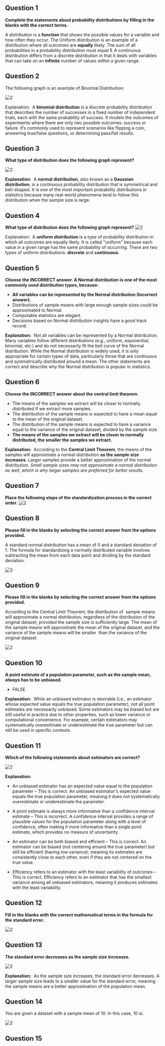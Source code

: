 
## Question 1
**Complete the statements about probability distributions by filling in the blanks with the correct terms.**

A distribution is a **function** that shows the possible values for a variable and how often they occur. The Uniform distribution is an example of a distribution where all outcomes are **equally** likely. The sum of all probabilities in a probability distribution must equal **1**. A continuous distribution differs from a discrete distribution in that it deals with variables that can take on an **infinite** number of values within a given range.


## Question 2
The following graph is an example of Binomial Distribution:

 ![2](Questions/2.png)


Explanation: 
A **binomial distribution** is a discrete probability distribution that describes the number of successes in a fixed number of independent trials, each with the same probability of success. It models the outcomes of experiments where there are only two possible outcomes: success or failure. It’s commonly used to represent scenarios like flipping a coin, answering true/false questions, or determining pass/fail results.

## Question 3
**What type of distribution does the following graph represent?**

 ![2](Questions/3.png)

**Explanation:** 
A **normal distribution**, also known as a **Gaussian distribution**, is a continuous probability distribution that is symmetrical and bell-shaped. It is one of the most important probability distributions in statistics because many real-world phenomena tend to follow this distribution when the sample size is large.

## Question 4
**What type of distribution does the following graph represent?**
 ![2](Questions/4.png)

Explanation: 
A **uniform distribution** is a type of probability distribution in which all outcomes are equally likely. It is called "uniform" because each value in a given range has the same probability of occurring. There are two types of uniform distributions: **discrete** and **continuous**.


## Question 5
**Choose the INCORRECT answer. A Normal distribution is one of the most commonly used distribution types, because:**

* **All variables can be represented by the Normal distribution (Incorrect answer).**
* Distributions of sample means with large enough sample sizes could be approximated to Normal.
* Computable statistics are elegant.
* Decisions based on Normal distribution insights have a good track record.

**Explanation:** 
Not all variables can be represented by a Normal distribution. Many variables follow different distributions (e.g., uniform, exponential, binomial, etc.) and do not necessarily fit the bell curve of the Normal distribution. While the Normal distribution is widely used, it is only appropriate for certain types of data, particularly those that are continuous and symmetrically distributed around a mean. The other statements are correct and describe why the Normal distribution is popular in statistics.
## Question 6

**Choose the INCORRECT answer about the central limit theorem.**

* The means of the samples we extract will be closer to normally distributed if we extract more samples.
* The distribution of the sample means is expected to have a mean equal to the mean of the original dataset.
* The distribution of the sample means is expected to have a variance equal to the variance of the original dataset, divided by the sample size.
* **The means of the samples we extract will be closer to normally distributed, the smaller the samples we extract.**

**Explanation:** 
According to the **Central Limit Theorem**, the means of the samples will approximate a normal distribution **as the sample size increases**. Larger samples provide a better approximation of the normal distribution. *Small sample sizes may not approximate a normal distribution as well, which is why larger samples are preferred for better results.*


## Question 7

**Place the following steps of the standardization process in the correct order.**
 ![2](Questions/7.png)

## Question 8
**Please fill in the blanks by selecting the correct answer from the options provided.**

A standard normal distribution has a mean of 0 and a standard deviation of 1. The formula for standardizing a normally distributed variable involves subtracting the mean from each data point and dividing by the standard deviation.

 ![2](Questions/8.png)
## Question 9
**Please fill in the blanks by selecting the correct answer from the options provided.**

According to the Central Limit Theorem, the distribution of  sample means will approximate a normal distribution, regardless of the distribution of the original dataset, provided the sample size is sufficiently large. The mean of the sample means will approximate the mean of the original dataset, and the variance of the sample means will be smaller  than the variance of the original dataset.

 ![2](Questions/9.png)

## Question 10

**A point estimate of a population parameter, such as the sample mean, always has to be unbiased.**

* FALSE

**Explanation:** 
While an unbiased estimator is desirable (i.e., an estimator whose expected value equals the true population parameter), not all point estimates are necessarily unbiased. Some estimators may be biased but are still useful in practice due to other properties, such as lower variance or computational convenience. For example, certain estimators may systematically overestimate or underestimate the true parameter but can still be used in specific contexts.

## Question 11

**Which of the following statements about estimators are correct?**

 ![2](Questions/11.png)

**Explanation:** 

* An unbiased estimator has an expected value equal to the population parameter – This is correct. An unbiased estimator's expected value equals the true population parameter, meaning it does not systematically overestimate or underestimate the parameter.  

* A point estimate is always more informative than a confidence interval estimate – This is incorrect. A confidence interval provides a range of plausible values for the population parameter along with a level of confidence, often making it more informative than a single point estimate, which provides no measure of uncertainty.  

* An estimator can be both biased and efficient – This is correct. An estimator can be biased (not centering around the true parameter) but still be efficient (having low variance), meaning its estimates are consistently close to each other, even if they are not centered on the true value.  

* Efficiency refers to an estimator with the least variability of outcomes – This is correct. Efficiency refers to an estimator that has the smallest variance among all unbiased estimators, meaning it produces estimates with the least variability.

  

## Question 12
**Fill in the blanks with the correct mathematical terms in the formula for the standard error.** 

 ![2](Questions/12.png)
## Question 13

**The standard error decreases as the sample size increases.**

 ![2](Questions/13.png)

**Explanation:** 
As the sample size increases, the standard error decreases. A larger sample size leads to a smaller value for the standard error, meaning the sample means are a better approximation of the population mean.



## Question 14

You are given a dataset with a sample mean of 10. In this case, 10 is:

 ![2](Questions/14.png)

## Question 15